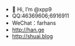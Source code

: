 - 👋 Hi, I’m @xpp9
- QQ:46369606;6916911
- WeChat：farhans
- http://han.ge
- http://shuai.blog


<!---
xpp9/xpp9 is a ✨ special ✨ repository because its `README.md` (this file) appears on your GitHub profile.
You can click the Preview link to take a look at your changes.
--->
